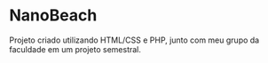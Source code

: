 # NanoBeach
Projeto criado utilizando HTML/CSS e PHP, junto com meu grupo da faculdade em um projeto semestral.
